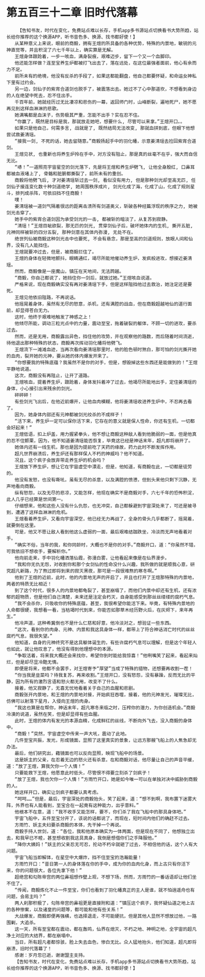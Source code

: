 # 第五百三十二章 旧时代落幕
        【告知书友，时代在变化，免费站点难以长存，手机app多书源站点切换看书大势所趋，站长给你推荐的这个换源APP，听书音色多、换源、找书都好使！】
       从某种意义上来说，眼前的商毅，拥有王煊的所具备的各种优势，特殊的内景地，敏锐的元神直觉等，并且积淀了六七千年以上，确实算是无解。
       王煊身体踉跄着，一步一咳血，满身裂痕，艰难迈步，留下一个又一个血脚印。
       他还能怎样做？连至宝养生炉都被打飞出去了，落在远处，在这位最强者面前，他心有余而力不足。
       前所未有的绝境，他没有反杀的手段了，如果这都能翻盘，他自己都要怀疑，和命运女神私下里有过约会。
       另一边，剑仙子的紫宵合道剑也脱手了，被震落出去。她过不了心中那道坎，不想看到身边的人在绝望中死去，忍不住出手。
       千百年前，她就经历过无比凄凉和悲伤的一幕，返回师门时，山峰断裂，遍地死尸，她不愿再见到这样血淋淋的悲歌。
       她满嘴都是血沫子，伤势极其严重，怎能不出手？实在忍不住。
       “你赢了，既然是目标是我，那就放走她吧，想要什么, 尽管可以来拿。”王煊开口。。
       如果只是他自己，何需多言, 战就是了, 既然结局无法改变, 那就血拼到底，但眼下他想尝试救姜清瑶。
       “接我一剑, 不死的话，她去留随意。”商毅扬起手中的羽化幡，示意姜清瑶去捡回紫宵合道剑。
       王煊见状, 也重新也将养生炉拎在手中，对方没有阻止，那是真的丝毫不在乎，强大而自信无比。
       “哧！”一道照亮宇宙星空的剑光落下，先是将王煊和养生炉劈飞, 让他全身殷红, 口鼻耳都被血液堵上了, 骨骼和脏腑都撕裂了，前所未有的重创。
       商毅将他劈飞后, 才对姜清瑶斩过去一剑, 看似没有用力, 但是那种剑光却至高无匹, 任剑仙子接连变化数十种剑道绝学, 她周围秩序成片, 剑光化成了海，化成了山，化成了规则星斗，排列成杀阵，可依旧挡不住商毅！
       噗！
       姜清瑶被一道剑气隔着很远的距离击溃所有剑道奥义，斩破各种经篇浮现的秩序之力, 她被剑光击穿了。
       她手中的紫宵合道剑因为承受剑光的一击, 都被斩的暗淡了，从复苏到寂静。
       “清瑶！”王煊目眦欲裂，那无匹的剑光, 贯穿剑仙子后，破坏她体内的生机, 撕开五脏, 元神同样被斩的四分五裂, 那种剑意在其体内弥漫, 无处不在。
       绝世列仙被商毅这种剑光击中也要死, 不会有悬念，那是至高的剑道规则，放眼人间和仙界，没有几人能挡住。
       王煊就要冲过去，但是，被商毅拦住了。
       王煊的身体在轻微地颤抖，眼睛通红，竭尽所能地催动养生炉，发疯般进攻，想接近姜清瑶。
       然而，商毅像是一座魔山，镇压在天地间，无法跨越。
       “商毅，你自己都说了，她挡住你一剑后，就放过她。”王煊咳血说道。
       严格来说，现在商毅确实没有再对姜清瑶下手，但是这样阻挡他过去救治，她注定还是要死。
       王煊见他依旧阻路，不再说话。
       他摇晃着身体，虽然有无尽的怒意，杀机，还有满腔的战血，但在商毅超越地仙的道行面前，却显得苍白无力。
       这时，他终于艰难地触发了神感之上！
       他倾尽所能，调动三粒光点中的力量，震动至宝，拖着破裂的躯体，不顾一切的进攻，要杀过去。
       然而，还是无用，商毅露出异色，挡住他的攻势，并在观察他的路数，而后随着时间流逝，待他退出那种特殊的状态，商毅再次挥动羽化幡将他劈飞。
       王煊流下一滩滩血迹，当再次看向姜清瑶那里时，他的脸色顿时煞白，那可怕的剑光撕开她的血肉，裂开她的元神，要从她的体内爆发开来了。
       “你想要我的特殊底蕴？我虽然不是你的对手，但是，想毁掉这些东西还是能做到的！”王煊平静地说道。
       这次，商毅没有再阻止，让开了道路。
       王煊咳血，提着养生炉，踉跄着，身体发抖着冲了过去，他竭尽所能地出手，定住姜清瑶的身体，小心接引出来残余的剑光。
       砰砰砰！
       有些剑光飞出后，在他近前爆开，让他血肉模糊，他将姜清瑶收进养生炉中，不忍再去看了。
       因为，她身体内部还有元神都被剑光绞杀的不成样子！
       “活下来，养生炉一定可以保你活下来，它存在的意义就是保人性命，你还有生机，一切都会好起来！”
       王煊低语，扣上炉盖，用力握紧拳头，他不想让商毅这种敌人看到他脆弱的一面，但是他真的忍不住颤栗，因为，他不知道姜清瑶能否恢复，毕竟这已经是神话末年，超凡即将崩开了。
       她体内还有一线生机，那也是因为提前吃了天药的缘故，药力此时不断发挥作用。
       超凡世界崩溃后，养生炉还有那样保人不朽的神威吗？他不知道。
       况且，这个疯子会放弃带走养生炉的机会吗？
       王煊放下养生炉，想让它在宇宙虚空中漂走，但是，他知道，有商毅在此，一切都是徒劳的。
       他没有发怒，也没有嘶吼，虽有无尽的杀意，以及满腔的愤懑，但到头来他只剩下沉静，无声地看向商毅。
       纵有怒怨，以及无尽的悲凉，又能怎样，他现在确实不是商毅对手，六七千年的恐怖积淀，此人几乎已经算是世间第一。
       仔细想来，他和这些人没有什么仇怨，也无冲突，自己都躲避到宇宙深处来了，可还是被寻到，遭遇了这样血淋淋的危机。
       王煊看着养生炉，又看向宇宙深空，他已经无力再战了，全身的骨头几乎都断了，摇晃着，就要倒在这里。
       可是，他又不愿让敌人看到他这么虚弱的一面，最后艰难结跏跌坐，冷淡而无声地看着对手。
       “确实不俗，当年的我，和你同龄时，大概也不是你的对手。”商毅开口，道：“你虽然不错，可我依旧不想收手，要解析你。”
       他向前走来，手中羽化幡洒落仙霞，弥漫白雾，让他看起来像是在仙界漫步。
       “我和你无仇无怨，对收割你和那个女剑仙的性命没什么兴趣，我所做的就是顺我心意，研究超凡新路，为了熬过即将到来的寂灭黑夜，那可是一段很难熬的寒冬啊。”
       他到了王煊的近前，此时，他的内景地无声的开启了，并且也打开了王煊那特殊的内景地，两者的特质无比相近！
       到了这个时代，很多人的内景地都龟裂了，甚至崩塌了，而他们内景中却还有生机，还有浓郁的超物质，但是他们自己清楚，未来还是注定会朽灭，自身能感受到那丝丝缕缕的腐朽气息。
       “我不会杀你，只吸收你的特殊底蕴，甚至，我很希望你能活下来。毕竟，有特殊内景地的人命都很硬，我想看一看，当枯竭时代到来，你能否如那草木经历野火后，在灰烬下，来年再生。”
       他冷声道，这种希冀倒也不是什么仁慈和好意，他冷淡对之，想验证一些东西。
       “这次，看到你的肉身、元神、内景和我这具身体一样，都带上了符合神话消亡时代的丝丝腐朽气息，我很失望。”
       他知道，自身的元神终究不是这具躯体诞生的，有些许腐朽气息可以理解，但是这个年轻人也如此，就让他叹息了，他没有得到他理想中的本源。
       “争取活着，将来我大概还会来找你，希望你到时能给我惊喜！”他咧嘴笑了起来，看起来灿烂，但是却尽显冷酷无情。
       即便是将来，他都不会罢手，对王煊寄予“厚望”当成了特殊的猎物，还想要再收割一茬！
       “你当我是韭菜吗？待我复苏，再来收割。”王煊开口，没有怒怨，没有暴躁，反而无比的平静，因为所有的激烈言语和怒火都无用，改变不了什么。
       接着，他又寂静了，无喜无忧地看着关于自己的血腥和悲剧。
       商毅张开内景地，和王煊的内景地对接，开始疯狂吞噬，接着，他的元神发光，璀璨无比，仿佛可以射落下星月，入侵向王煊的肉身。
       “我这也算是在帮你，神话末年，超凡寒冬来临之时，压榨你的潜力，为你创造机会。”商毅冷漠的说道，虽然在笑，但是却显得有些血腥。
       此时，王煊的体内有发光的本源血精，化成鲜红的丝线，不断向外飞去，没入商毅的身体中。
       “商毅！”突然，宇宙虚空中传来一声大吼，震动了此地。
       几件至宝共振，发光，形成镜面，显照了这里真实的景象，让远方那艘飞船上的人焦急却无办法。
       最后，他们研究出，藉镜面也可以反向显照，映现飞船中的场景。
       这是妖主的父亲，在忍着无边的怒火还有杀意，在和商毅对话，他尽量让自己的声音平缓，道：“放了王煊，算我欠你一个人情！”
       只要能救下王煊，他愿意此时低头，尽管恨不得要立刻杀了剑疯子！
       “放了王煊，我也欠你一个人情！”方雨竹开口，她是如今唯一可以在单独对决中威胁到商毅的人。
       她这样开口，确实让剑疯子都要认真考虑。
       “呵呵……”但是，最后，宇宙深处的商毅抬头，笑了起来，道：“想不到啊，我布置下迷雾大阵，外界也有人能看到，至宝合在一起竟有这种能力，出乎意料。”
       他根本不在意，道：“我不收手又能怎样，要不，你们杀了我在飞船中的那具身体吧。”
       宇宙飞船中，五件至宝分开了，该说的话都说了，而现在，短时间内他们的确赶不过去。
       方雨竹、妖主夫妇要杀商毅的本体，先干掉一个再说。
       商毅手持人世剑，道：“各位，我和他原本确实为一体两面，但是现在不同了，他想独立出去，和我早已不睦，甚至想收割我这具真身，我倒是想借你们之手降服他。”
       “降你大姨妈！”妖主的父亲忍无可忍，抡动不朽伞就砸了过去，不相信他的话，这个人有大问题。
       宇宙飞船当即解体，在星空中大爆炸，挡不住至宝的浩瀚能量！
       方雨竹开口：“昔日第一人的身体落在你的手中，成为你的血肉化身，而上古只有你活下来，你的问题很大，各位先拿下他！”
       超绝宫和勾陈帝宫的两位鼻祖想作壁上观，不想下场，然而，方雨竹的一番话语却让他们坐不住了。
       “传闻，商毅炼化不止一件至宝，你们也看到了羽化幡真正的主人是谁，就不怕逍遥舟也有问题，会易主吗？”
       两人刹那积极了，勾陈帝宫的鼻祖更是直接附和道：“镇压这个疯子，我怀疑仙道之地上古的各种惨案，以及诸皇的问题等，都可能和他有些关系！”
       大战爆发，商毅即便再强横，也选择退走，不可能硬抗，但是其他人显然不想放过他，一路围剿，大追杀。
       这一天，所有至宝都在震动，都在轰鸣，仙界在熄灭，不朽之地、神明之地，全宇宙的超凡净土对应的大结界，都在崩塌中。
       当日，所有超凡者都惊骇，脸上失去血色，惨白无比。众人猛地抬头，他们知道，超凡即将崩溃，旧时代落幕了！
       感谢：岁月忽已逝，谢谢盟主支持。
       【告知书友，时代在变化，免费站点难以长存，手机app多书源站点切换看书大势所趋，站长给你推荐的这个换源APP，听书音色多、换源、找书都好使！】